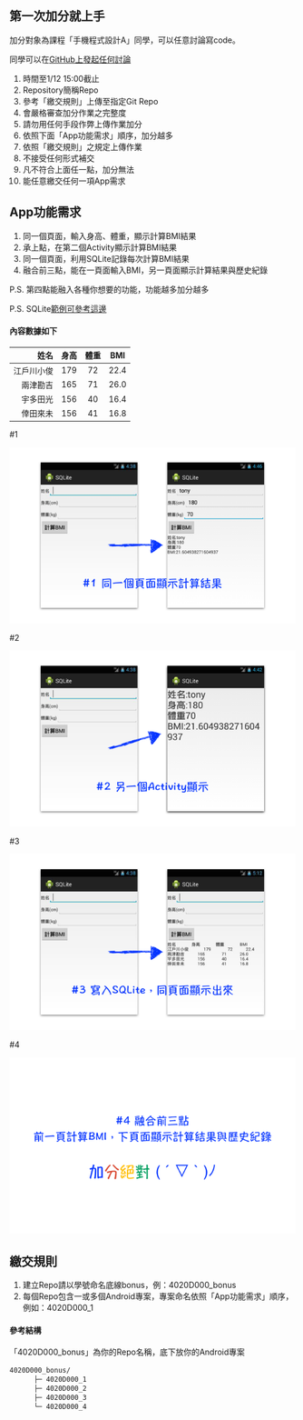 ## 第一次加分就上手

加分對象為課程「手機程式設計A」同學，可以任意討論寫code。

同學可以在[GitHub上發起任何討論](https://github.com/androidksu/Bonus_ReadMe/issues)

1. 時間至1/12 15:00截止
2. Repository簡稱Repo
3. 參考「繳交規則」上傳至指定Git Repo
4. 會嚴格審查加分作業之完整度
5. 請勿用任何手段作弊上傳作業加分
6. 依照下面「App功能需求」順序，加分越多
7. 依照「繳交規則」之規定上傳作業
8. 不接受任何形式補交
9. 凡不符合上面任一點，加分無法
10. 能任意繳交任何一項App需求


## App功能需求

1. 同一個頁面，輸入身高、體重，顯示計算BMI結果
2. 承上點，在第二個Activity顯示計算BMI結果
3. 同一個頁面，利用SQLite記錄每次計算BMI結果
4. 融合前三點，能在一頁面輸入BMI，另一頁面顯示計算結果與歷史紀錄

P.S. 第四點能融入各種你想要的功能，功能越多加分越多

P.S. SQLite[範例可參考這邊](https://github.com/androidksu/SQLite_example)

#### 內容數據如下

| 姓名 | 身高 | 體重 | BMI |
| ---: | :---: | :----: | :----: |
| 江戶川小俊 | 179  | 72 | 22.4 |
| 兩津勘吉  | 165 | 71 | 26.0 |
| 宇多田光  | 156 | 40 | 16.4 |
| 倖田來未  | 156 | 41 | 16.8 |


 #1 
 
 ![](https://github.com/androidksu/Bonus_ReadMe/blob/master/res/01.png)

 #2 
 
 ![](https://github.com/androidksu/Bonus_ReadMe/blob/master/res/02.png)

 #3
 
 ![](https://github.com/androidksu/Bonus_ReadMe/blob/master/res/03.png)
 
 #4 
 
 ![](https://github.com/androidksu/Bonus_ReadMe/blob/master/res/04.png)


## 繳交規則

1. 建立Repo請以學號命名底線bonus，例：4020D000_bonus
2. 每個Repo包含一或多個Android專案，專案命名依照「App功能需求」順序，例如：4020D000_1


#### 參考結構

「4020D000_bonus」為你的Repo名稱，底下放你的Android專案

```
4020D000_bonus/
      ├─ 4020D000_1
      ├─ 4020D000_2
      ├─ 4020D000_3
      └─ 4020D000_4
```


